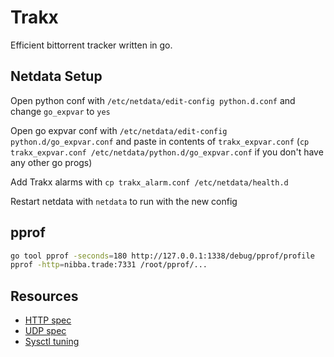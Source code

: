 # Trakx

Efficient bittorrent tracker written in go.

## Netdata Setup

Open python conf with `/etc/netdata/edit-config python.d.conf` and change `go_expvar` to `yes`

Open go expvar conf with `/etc/netdata/edit-config python.d/go_expvar.conf` and paste in contents of `trakx_expvar.conf` (`cp trakx_expvar.conf /etc/netdata/python.d/go_expvar.conf` if you don't have any other go progs)

Add Trakx alarms with `cp trakx_alarm.conf /etc/netdata/health.d`

Restart netdata with `netdata` to run with the new config

## pprof

```bash
go tool pprof -seconds=180 http://127.0.0.1:1338/debug/pprof/profile
pprof -http=nibba.trade:7331 /root/pprof/...
```

## Resources

* [HTTP spec](https://wiki.theory.org/index.php/BitTorrentSpecification)
* [UDP spec](https://www.libtorrent.org/udp_tracker_protocol.html)
* [Sysctl tuning](https://wiki.mikejung.biz/Sysctl_tweaks)
